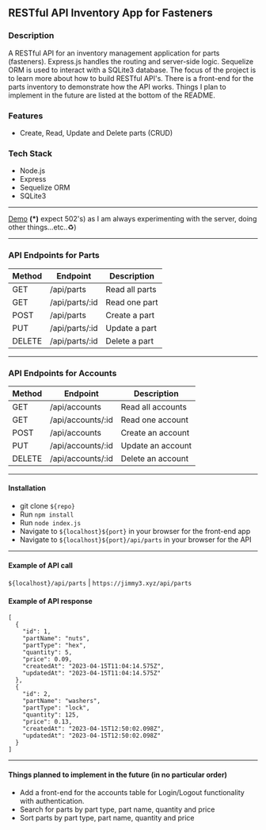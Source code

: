 ## RESTful API Inventory App for Fasteners

### Description

A RESTful API for an inventory management application for parts (fasteners). Express.js handles the routing and server-side logic. Sequelize ORM is used to interact with a SQLite3 database. 
The focus of the project is to learn more about how to build RESTful API's. There is a front-end for the parts inventory to demonstrate how the API works. Things I plan to implement in 
the future are listed at the bottom of the README.


### Features

-   Create, Read, Update and Delete parts (CRUD)

### Tech Stack

-   Node.js
-   Express
-   Sequelize ORM
-   SQLite3

---

[Demo](https://jimmy3.xyz) **(*)** expect 502's) as I am always experimenting with the server, doing other things...etc..♻)

---

### API Endpoints for Parts

| Method | Endpoint       | Description    |
| ------ | -------------- | -------------- |
| GET    | /api/parts     | Read all parts |
| GET    | /api/parts/:id | Read one part  |
| POST   | /api/parts     | Create a part  |
| PUT    | /api/parts/:id | Update a part  |
| DELETE | /api/parts/:id | Delete a part  |

---

### API Endpoints for Accounts

| Method | Endpoint          | Description       |
| ------ | ----------------- | ----------------- |
| GET    | /api/accounts     | Read all accounts |
| GET    | /api/accounts/:id | Read one account  |
| POST   | /api/accounts     | Create an account |
| PUT    | /api/accounts/:id | Update an account |
| DELETE | /api/accounts/:id | Delete an account |

---

#### Installation

-   git clone `${repo}`
-   Run `npm install`
-   Run `node index.js`
-   Navigate to `${localhost}${port}` in your browser for the front-end app
-   Navigate to `${localhost}${port}/api/parts` in your browser for the API

---

#### Example of API call

`${localhost}/api/parts` | `https://jimmy3.xyz/api/parts`

#### Example of API response

```
[
  {
    "id": 1,
    "partName": "nuts",
    "partType": "hex",
    "quantity": 5,
    "price": 0.09,
    "createdAt": "2023-04-15T11:04:14.575Z",
    "updatedAt": "2023-04-15T11:04:14.575Z"
  },
  {
    "id": 2,
    "partName": "washers",
    "partType": "lock",
    "quantity": 125,
    "price": 0.13,
    "createdAt": "2023-04-15T12:50:02.098Z",
    "updatedAt": "2023-04-15T12:50:02.098Z"
  }
]
```

---

#### Things planned to implement in the future (in no particular order)

-   Add a front-end for the accounts table for Login/Logout functionality with authentication.
-   Search for parts by part type, part name, quantity and price
-   Sort parts by part type, part name, quantity and price
